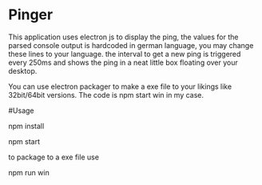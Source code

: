# Pinger

This application uses electron js to display the ping, the values for the parsed console output is hardcoded in german language, you may change these lines to your language. the interval to get a new ping is triggered every 250ms and shows the ping in a neat little box floating over your desktop.

You can use electron packager to make a exe file to your likings like 32bit/64bit versions. The code is npm start win in my case.


#Usage

npm install

npm start

to package to a exe file use 

npm run win
